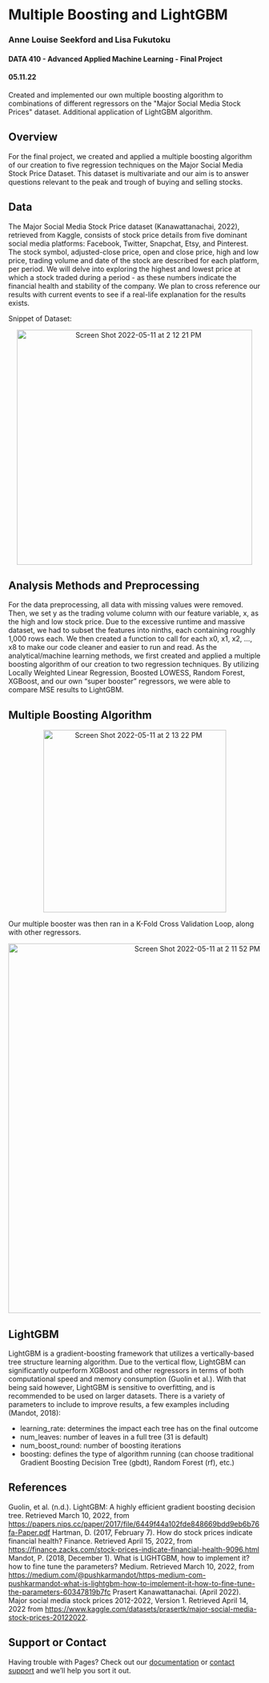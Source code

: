 # Multiple Boosting and LightGBM
### Anne Louise Seekford and Lisa Fukutoku
#### DATA 410 - Advanced Applied Machine Learning - Final Project
#### 05.11.22

Created and implemented our own multiple boosting algorithm to combinations of different regressors on the "Major Social Media Stock Prices" dataset. Additional application of LightGBM algorithm. 

## Overview

For the final project, we created and applied a multiple boosting algorithm of our creation to five regression techniques on the Major Social Media Stock Price Dataset. This dataset is multivariate and our aim is to answer questions relevant to the peak and trough of buying and selling stocks. 


## Data

The Major Social Media Stock Price dataset (Kanawattanachai, 2022), retrieved from Kaggle, consists of stock price details from five dominant social media platforms: Facebook, Twitter, Snapchat, Etsy, and Pinterest. The stock symbol, adjusted-close price, open and close price, high and low price, trading volume and date of the stock are described for each platform, per period. We will delve into exploring the highest and lowest price at which a stock traded during a period - as these numbers indicate the financial health and stability of the company. We plan to cross reference our results with current events to see if a real-life explanation for the results exists.  

Snippet of Dataset:  

<p align = 'center'><img width="470" alt="Screen Shot 2022-05-11 at 2 12 21 PM" src="https://user-images.githubusercontent.com/71660299/167917862-8c75abc7-d37c-45ab-af44-ebbaf37ac273.png">  



## Analysis Methods and Preprocessing

For the data preprocessing, all data with missing values were removed. Then, we set y as the trading volume column with our feature variable, x, as the high and low stock price. Due to the excessive runtime and massive dataset, we had to subset the features into ninths, each containing roughly 1,000 rows each. We then created a function to call for each x0, x1, x2, …, x8 to make our code cleaner and easier to run and read. As the analytical/machine learning methods, we first created and applied a multiple boosting algorithm of our creation to two regression techniques. By utilizing Locally Weighted Linear Regression, Boosted LOWESS, Random Forest, XGBoost, and our own “super booster” regressors, we were able to compare MSE results to LightGBM. 


## Multiple Boosting Algorithm

  
<p align = 'center'><img width="365" alt="Screen Shot 2022-05-11 at 2 13 22 PM" src="https://user-images.githubusercontent.com/71660299/167918024-8d29e7dc-6386-4ac2-b80f-6f59c21046b3.png">  


Our multiple booster was then ran in a K-Fold Cross Validation Loop, along with other regressors.  

<p align = 'center'><img width="739" alt="Screen Shot 2022-05-11 at 2 11 52 PM" src="https://user-images.githubusercontent.com/71660299/167917784-292ec95a-61fb-4d08-be3e-acbf8b708187.png">  



## LightGBM

LightGBM is a gradient-boosting framework that utilizes a vertically-based tree structure learning algorithm. Due to the vertical flow, LightGBM can significantly outperform XGBoost and other regressors in terms of both computational speed and memory consumption (Guolin et al.). With that being said however, LightGBM is sensitive to overfitting, and is recommended to be used on larger datasets. There is a variety of parameters to include to improve results, a few examples including (Mandot, 2018):
  - learning_rate: determines the impact each tree has on the final outcome
  - num_leaves: number of leaves in a full tree (31 is default)
  - num_boost_round: number of boosting iterations
  - boosting: defines the type of algorithm running (can choose traditional Gradient Boosting Decision Tree (gbdt), Random Forest (rf), etc.)




## References

Guolin, et al. (n.d.). LightGBM: A highly efficient gradient boosting decision tree. Retrieved March 10, 2022, from https://papers.nips.cc/paper/2017/file/6449f44a102fde848669bdd9eb6b76fa-Paper.pdf
Hartman, D. (2017, February 7). How do stock prices indicate financial health? Finance. Retrieved April 15, 2022, from https://finance.zacks.com/stock-prices-indicate-financial-health-9096.html 
Mandot, P. (2018, December 1). What is LIGHTGBM, how to implement it? how to fine tune the parameters? Medium. Retrieved March 10, 2022, from https://medium.com/@pushkarmandot/https-medium-com-pushkarmandot-what-is-lightgbm-how-to-implement-it-how-to-fine-tune-the-parameters-60347819b7fc
Prasert Kanawattanachai. (April 2022). Major social media stock prices 2012-2022, Version 1. Retrieved April 14, 2022 from https://www.kaggle.com/datasets/prasertk/major-social-media-stock-prices-20122022.
 


## Support or Contact

Having trouble with Pages? Check out our [documentation](https://docs.github.com/categories/github-pages-basics/) or [contact support](https://support.github.com/contact) and we’ll help you sort it out.
